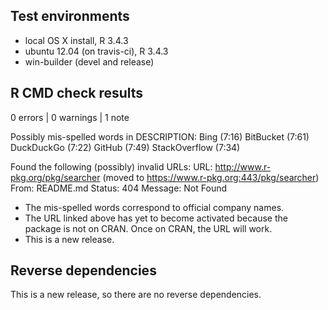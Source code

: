 ## Test environments

- local OS X install, R 3.4.3
- ubuntu 12.04 (on travis-ci), R 3.4.3
- win-builder (devel and release)

## R CMD check results

0 errors | 0 warnings | 1 note

Possibly mis-spelled words in DESCRIPTION:
  Bing (7:16)
  BitBucket (7:61)
  DuckDuckGo (7:22)
  GitHub (7:49)
  StackOverflow (7:34)

Found the following (possibly) invalid URLs:
  URL: http://www.r-pkg.org/pkg/searcher (moved to https://www.r-pkg.org:443/pkg/searcher)
    From: README.md
    Status: 404
    Message: Not Found

- The mis-spelled words correspond to official company names.
- The URL linked above has yet to become activated because the package 
  is not on CRAN. Once on CRAN, the URL will work.
- This is a new release.


## Reverse dependencies

This is a new release, so there are no reverse dependencies.
